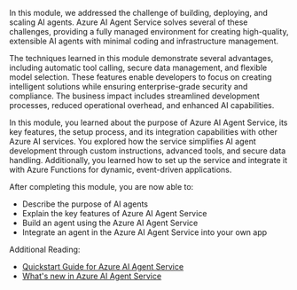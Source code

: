 In this module, we addressed the challenge of building, deploying, and scaling AI agents. Azure AI Agent Service solves several of these challenges, providing a fully managed environment for creating high-quality, extensible AI agents with minimal coding and infrastructure management.

The techniques learned in this module demonstrate several advantages, including automatic tool calling, secure data management, and flexible model selection. These features enable developers to focus on creating intelligent solutions while ensuring enterprise-grade security and compliance. The business impact includes streamlined development processes, reduced operational overhead, and enhanced AI capabilities.

In this module, you learned about the purpose of Azure AI Agent Service, its key features, the setup process, and its integration capabilities with other Azure AI services. You explored how the service simplifies AI agent development through custom instructions, advanced tools, and secure data handling. Additionally, you learned how to set up the service and integrate it with Azure Functions for dynamic, event-driven applications.

After completing this module, you are now able to:

- Describe the purpose of AI agents
- Explain the key features of Azure AI Agent Service
- Build an agent using the Azure AI Agent Service
- Integrate an agent in the Azure AI Agent Service into your own app

Additional Reading:
- [Quickstart Guide for Azure AI Agent Service](https://learn.microsoft.com/azure/ai-services/agents/quickstart)
- [What's new in Azure AI Agent Service](https://learn.microsoft.com/azure/ai-services/agents/whats-new)